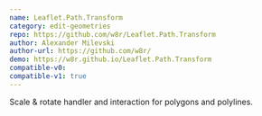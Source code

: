 ```yaml
---
name: Leaflet.Path.Transform
category: edit-geometries
repo: https://github.com/w8r/Leaflet.Path.Transform
author: Alexander Milevski
author-url: https://github.com/w8r/
demo: https://w8r.github.io/Leaflet.Path.Transform
compatible-v0:
compatible-v1: true
---
```


Scale &amp; rotate handler and interaction for polygons and polylines.
